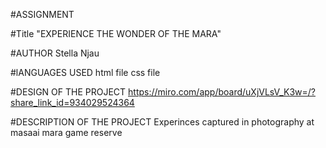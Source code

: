 #ASSIGNMENT

#Title 
"EXPERIENCE THE WONDER OF THE MARA"

#AUTHOR 
Stella Njau

#lANGUAGES USED
html file
css file

#DESIGN OF THE PROJECT
https://miro.com/app/board/uXjVLsV_K3w=/?share_link_id=934029524364

#DESCRIPTION OF THE PROJECT
Experinces captured in photography at masaai mara game reserve


